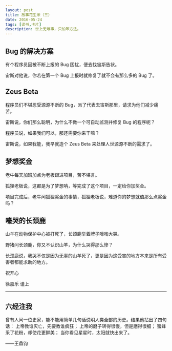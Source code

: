 ```yaml
---
layout: post
title: 故事花生米（三）
date: 2016-05-24
tags: [读书,卡片]
description: 世上无难事，只怕笨方法。
---
```




## Bug 的解决方案

有个程序员因被不断上报的 Bug 困扰，便去找宙斯告状。

宙斯对他说，你若在第一个 Bug 上报时就修复了就不会有那么多的 Bug 了。


## Zeus Beta

程序员们不堪忍受源源不断的 Bug，派了代表去宙斯那里，请求为他们减少痛苦。

宙斯说，你们那么聪明，为什么不做一个可自动监测并修复 Bug 的程序呢？

程序员说，如果我们可以，那还需要你来干嘛？

宙斯说，如果我能，我早就造个 Zeus Beta 来处理人世源源不断的需求了。


## 梦想奖金

老牛每天加班加点为老板跟进项目，苦不堪言。

狐狸老板说，这都是为了梦想呐，等完成了这个项目，一定给你加奖金。

项目完成后，老牛问狐狸奖金的事情，狐狸老板说，难道你的梦想就值那么点奖金吗？


## 嚎哭的长颈鹿

山羊在动物保护中心被打死了，长颈鹿举着牌子嚎啕大哭。

野猪问长颈鹿，你又不认识山羊，为什么哭得那么惨？

长颈鹿说，我哭不仅是因为无辜的山羊死了，更是因为这受害的地方本来是所有受害者都能求助的地方。


祝开心

徐嘉乐 谨上

----

## 六经注我

曾有人问一位史家，能不能用简单几句话说明人类全部的历史。结果他拈出了四句话： 上帝教谁灭亡，先要教谁疯狂； 上帝的磨子转得很慢，但是磨得很细； 蜜蜂采了花粉，却使花更鲜美； 当你看见星星时，太阳就快出来了。

——王鼎钧




